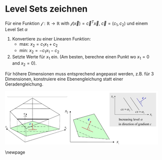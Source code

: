 # Level Sets zeichnen

Für eine Funktion $\mathcal{f}: \mathbb{R} \rightarrow \mathbb{R}$ with $\mathcal{f}(\vec{x})=\vec{c}^{T}\vec{x}$, $\vec{c}=(c_{1},c_{2})$ und einem Level Set $\alpha$

1. Konvertiere zu einer Linearen Funktion:
   - max: $x_{2} =  c_{1}x_{1}+c_{2}$
   - min: $x_{2} =  -c_{1}x_{1}-c_{2}$
2. Setzte Werte für $x_{1}$ ein. (Am besten, berechne einen Punkt wo $x_{1} = 0$ and $x_{2}=0$).

Für höhere Dimensionen muss entsprechend angepasst werden, z.B. für 3 Dimensionen, konstruiere eine Ebenengleichung statt einer Geradengleichung.

![Draw level sets](images/draw_level_sets.png)

\newpage